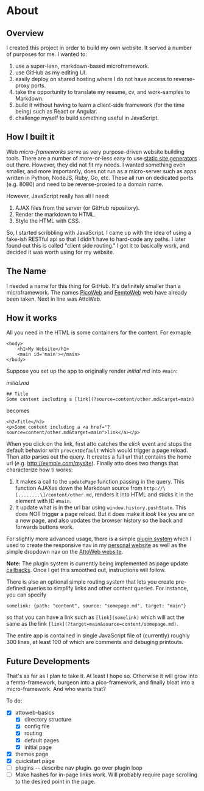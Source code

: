 # About

## Overview
I created this project in order to build my own website. It served a number of purposes for me. I wanted to:

1. use a super-lean, markdown-based microframework.
1. use GitHub as my editing UI.
1. easily deploy on shared hosting where I do not have access to reverse-proxy ports.
1. take the opportunity to translate my resume, cv, and work-samples to Markdown.
1. build it without having to learn a client-side framework (for the time being) such as React or Angular.
1. challenge myself to build something useful in JavaScript.

## How I built it
Web _micro-frameworks_ serve as very purpose-driven website building tools. There are a number of more-or-less easy
to use [static site generators](https://github.com/myles/awesome-static-generators) out there. However, they did not
fit my needs. I wanted something even smaller, and more importantly, does not run as a micro-server such as apps
written in Python, NodeJS, Ruby, Go, etc. These all run on dedicated ports (e.g. 8080) and need to be reverse-proxied
to a domain name.

However, JavaScript really has all I need:
1. AJAX files from the server (or GitHub repository).
1. Render the markdown to HTML.
1. Style the HTML with CSS.

So, I started scribbling with JavaScript. I came up with the idea of using a fake-ish RESTful api so that I didn't have
to hard-code any paths. I later found out this is called "client side routing." I got it to basically work, and decided
it was worth using for my website.

## The Name
I needed a name for this thing for GitHub. It's definitely smaller than a microframework. The names [PicoWeb](https://github.com/pfalcon/picoweb)
and [FemtoWeb](https://github.com/QuarterCode/FemtoWeb) web have already been taken. Next in line was AttoWeb.

## How it works
All you need in the HTML is some containers for the content. For exmaple

```
<body>
    <h1>My Website</h1>
    <main id='main'></main>
</body>
```

Suppose you set up the app to originally render _initial.md_ into `#main`:

_initial.md_
```
## Title
Some content including a [link](?source=content/other.md&target=main)
```

becomes

```
<h2>Title</h2>
<p>Some content including a <a href="?source=content/other.md&target=main">link</a></p>
```

When you click on the link, first atto catches the _click_ event and stops the default behavior with `preventDefault` which would trigger a page reload. Then atto parses out the query. It creates a full url that contains the home url (e.g. http://exmple.com/mysite). Finally atto does two thangs that characterize how ti works: 

1. It makes a call to the `updatePage` function passing in the query. This function AJAXes down the Markdown source from `http://\[........\]/content/other.md`, renders it into HTML and sticks it in the element with ID `#main`.
2. It update what is in the url bar using `window.history.pushState`. This does NOT trigger a page reload. But it does make it _look_ like you are on a new page, and also updates the browser history so the back and forwards buttons work.

For slightly more advanced usage, there is a simple [plugin system](?target=main&source=content/plugins.md) which I used to create the responsive nav in my [personal website](http://arielbalter.com) as well as the simple dropdown nav on the [AttoWeb website](http://attoweb.org).

**Note:** The plugin system is currently being implemented as page update [callbacks](?target=main&source=content/attoweb-basics.md#callbacks). Once I get this smoothed out, instructions will follow. 

There is also an optional simple routing system that lets you create pre-defined queries to simplify links and other content queries. For instance, you can specify

```
somelink: {path: "content", source: "somepage.md", target: "main"}
```

so that you can have a link such as `[link](somelink)` which will act the same as the link `[link](?target=main&source=content/somepage.md)`.

The entire app is contained in single JavaScript file of (currently) roughly 300 lines, at least 100 of which are comments and debuging printouts.

## Future Developments
That's as far as I plan to take it. At least I hope so. Otherwise it will grow into a femto-framework, burgeon into a pico-framework, and finally bloat into
a micro-framework. And who wants that?

To do:
- [X] attoweb-basics
  - [X] directory structure
  - [X] config file
  - [X] routing
  - [X] default pages
  - [X] initial page
- [X] themes page
- [X] quickstart page
- [ ] plugins -- describe nav plugin. go over plugin loop
- [ ] Make hashes for in-page links work. Will probably require page
   scrolling to the desired point in the page.
